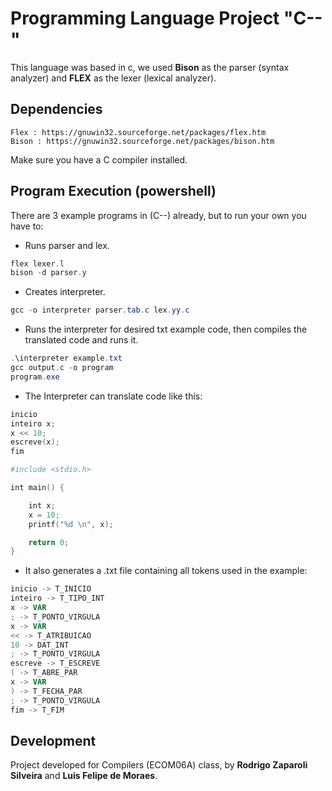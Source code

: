 # Programming Language Project "C--"
This language was based in c, we used **Bison** as the parser (syntax analyzer) and **FLEX** as the lexer (lexical analyzer).

## Dependencies

```
Flex : https://gnuwin32.sourceforge.net/packages/flex.htm
Bison : https://gnuwin32.sourceforge.net/packages/bison.htm
```
Make sure you have a C compiler installed.

## Program Execution (powershell)

There are 3 example programs in (C--) already, but to run your own you have to:

 * Runs parser and lex.
```powershell
flex lexer.l
bison -d parser.y
```

 * Creates interpreter.
```powershell
gcc -o interpreter parser.tab.c lex.yy.c
```
 * Runs the interpreter for desired txt example code, then compiles the translated code and runs it.
```powershell
.\interpreter example.txt
gcc output.c -o program
program.exe
```
 * The Interpreter can translate code like this:
```powershell
inicio
inteiro x;
x << 10;
escreve(x);
fim
```
```powershell
#include <stdio.h>

int main() {

	int x;
	x = 10;
	printf("%d \n", x);

	return 0;
}
```
 * It also generates a .txt file containing all tokens used in the example:
```powershell
inicio -> T_INICIO
inteiro -> T_TIPO_INT
x -> VAR
; -> T_PONTO_VIRGULA
x -> VAR
<< -> T_ATRIBUICAO
10 -> DAT_INT
; -> T_PONTO_VIRGULA
escreve -> T_ESCREVE
( -> T_ABRE_PAR
x -> VAR
) -> T_FECHA_PAR
; -> T_PONTO_VIRGULA
fim -> T_FIM
```
## Development

Project developed for Compilers (ECOM06A) class, by **Rodrigo Zaparoli Silveira** and **Luis Felipe de Moraes**.
